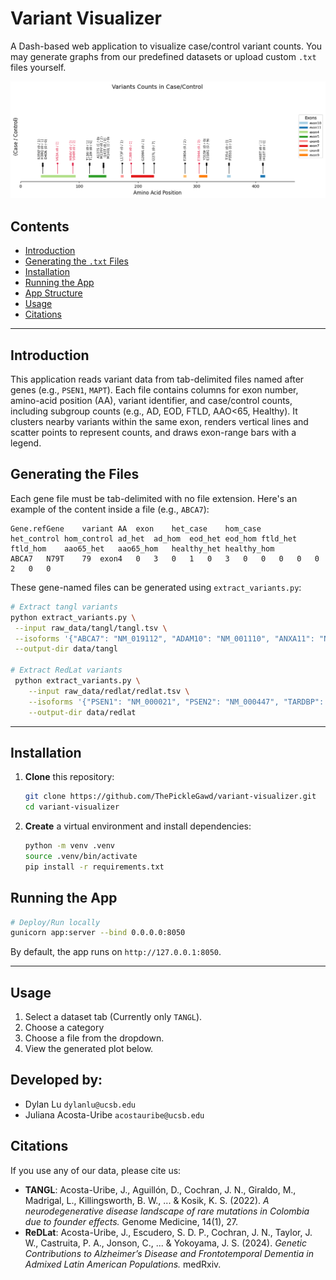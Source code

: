 # Variant Visualizer

A Dash-based web application to visualize case/control variant counts. You may generate graphs from our predefined datasets or upload custom `.txt` files yourself.

![psen1-variants](docs/psen1-variants.png)

## Contents

- [Introduction](#introduction)
- [Generating the `.txt` Files](#generating-the-txt-files)
- [Installation](#installation)
- [Running the App](#running-the-app)
- [App Structure](#app-structure)
- [Usage](#usage)
- [Citations](#citations)

---

## Introduction

This application reads variant data from tab-delimited files named after genes (e.g., `PSEN1`, `MAPT`). Each file contains columns for exon number, amino-acid position (AA), variant identifier, and case/control counts, including subgroup counts (e.g., AD, EOD, FTLD, AAO<65, Healthy). It clusters nearby variants within the same exon, renders vertical lines and scatter points to represent counts, and draws exon-range bars with a legend.

## Generating the Files

Each gene file must be tab-delimited with no file extension. Here's an example of the content inside a file (e.g., `ABCA7`):

```text
Gene.refGene	variant	AA	exon	het_case	hom_case	het_control	hom_control	ad_het	ad_hom	eod_het	eod_hom	ftld_het	ftld_hom	aao65_het	aao65_hom	healthy_het	healthy_hom
ABCA7	N79T	79	exon4	0	3	0	1	0	3	0	0	0	0	0	2	0	0
```

These gene-named files can be generated using `extract_variants.py`:

```bash
# Extract tangl variants
python extract_variants.py \
 --input raw_data/tangl/tangl.tsv \
 --isoforms '{"ABCA7": "NM_019112", "ADAM10": "NM_001110", "ANXA11": "NM_001157", "APOE": "NM_000041", "APP": "NM_000484", "C9ORF72": "NM_001256054", "CHMP2B": "NM_014043", "CSF1R": "NM_005211", "DNAJC5": "NM_025219", "FIG4": "NM_014845", "FOXL2": "NM_023067", "FUS": "NM_001170634", "GJB2": "NM_004004", "GRN": "NM_002087", "HNRNPA2B1": "NM_002137", "KIF1A": "NM_004321", "LRRK2": "NM_198578", "MAPT": "NM_005910", "NOTCH3": "NM_000435", "PSEN1": "NM_000021", "PSEN2": "NM_000447", "SCN1A": "NM_001165963", "SOD1": "NM_000454", "SQSTM1": "NM_003900", "TARDBP": "NM_007375", "TBK1": "NM_013254", "TREM2": "NM_018965", "UBQLN2": "NM_013444", "VCP": "NM_007126"}' \
 --output-dir data/tangl

# Extract RedLat variants
 python extract_variants.py \
    --input raw_data/redlat/redlat.tsv \
    --isoforms '{"PSEN1": "NM_000021", "PSEN2": "NM_000447", "TARDBP": "NM_007375", "MAPT": "NM_005910"}' \
    --output-dir data/redlat

```

---

## Installation

1. **Clone** this repository:

   ```bash
   git clone https://github.com/ThePickleGawd/variant-visualizer.git
   cd variant-visualizer
   ```

2. **Create** a virtual environment and install dependencies:
   ```bash
   python -m venv .venv
   source .venv/bin/activate
   pip install -r requirements.txt
   ```

## Running the App

```bash
# Deploy/Run locally
gunicorn app:server --bind 0.0.0.0:8050
```

By default, the app runs on `http://127.0.0.1:8050`.

---

## Usage

1. Select a dataset tab (Currently only `TANGL`).
2. Choose a category
3. Choose a file from the dropdown.
4. View the generated plot below.

## Developed by:

- Dylan Lu `dylanlu@ucsb.edu`
- Juliana Acosta-Uribe `acostauribe@ucsb.edu`

## Citations

If you use any of our data, please cite us:

- **TANGL**: Acosta-Uribe, J., Aguillón, D., Cochran, J. N., Giraldo, M., Madrigal, L., Killingsworth, B. W., ... & Kosik, K. S. (2022). _A neurodegenerative disease landscape of rare mutations in Colombia due to founder effects._ Genome Medicine, 14(1), 27.
- **ReDLat**: Acosta-Uribe, J., Escudero, S. D. P., Cochran, J. N., Taylor, J. W., Castruita, P. A., Jonson, C., ... & Yokoyama, J. S. (2024). _Genetic Contributions to Alzheimer’s Disease and Frontotemporal Dementia in Admixed Latin American Populations._ medRxiv.

```

```
